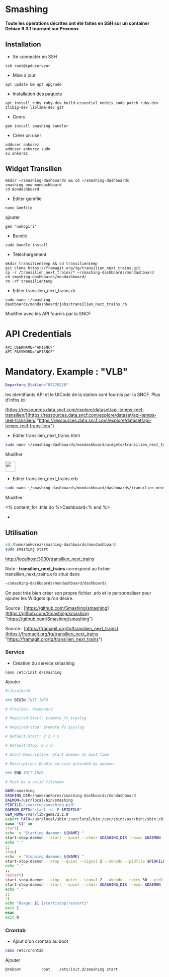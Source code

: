 # Smashing

**Toute les opérations décrites ont été faites en SSH sur un container Debian 9.3.1 tournant sur Proxmox**

## Installation

- Se connecter en SSH

```shell
ssh root@ipduserveur
```

- Mise à jour

```shell
apt update && apt upgrade
```

- Installation des paquets

```shell
apt install ruby ruby-dev build-essential nodejs sudo patch ruby-dev zlib1g-dev liblzma-dev git
```

- Gems

```shell
gem install smashing bundler
```

- Créer un user

```shell
adduser ankorez
adduser ankorez sudo
su ankorez
```

## Widget Transilien

```shell
mkdir ~/smashing-dashboards && cd ~/smashing-dashboards
smashing new mondashboard
cd mondashboard
```

- Editer gemfile

```shell
nano Gemfile
```

ajouter

```shell
gem 'nokogiri'
```

- Bundle

```shell
sudo bundle install
```

- Téléchargement

```shell
mkdir transilientemp && cd transilientemp
git clone https://framagit.org/tg/transilien_next_trains.git
cp -r /transilien_next_trains/* ~/smashing-dashboards/mondashboard
cd smashing-dashboards/mondashboard/
rm -rf transilientemp
```

- Editer transilien_next_trains.rb

```shell
sudo nano ~/smashing-dashboards/mondashboard/jobs/transilien_next_trains.rb
```

Modifier avec les API fournis par la SNCF

# API Credentials

```shell
API_USERNAME="APISNCF"
API_PASSWORD="APISNCF"
```

# Mandatory. Example : "VLB"

```bash
Departure_Station="87276220"
```

les identifiants API et le UICode de la station sont fournis par la SNCF. Plus d'infos ici:

[https://ressources.data.sncf.com/explore/dataset/api-temps-reel-transilien/](https://ressources.data.sncf.com/explore/dataset/api-temps-reel-transilien/ "https://ressources.data.sncf.com/explore/dataset/api-temps-reel-transilien/")

- Editer transilien_next_trains.html

```bash
sudo nano ~/smashing-dashboards/mondashboard/widgets/transilien_next_trains/transilien_next_trains.html
```

Modifier

<img class="logo-line" src="/assets/transilien_next_trains/Logo_RER_D.svg" height="32" width="32">

- Editer transilien_next_trains.erb

```bash
sudo nano ~/smashing-dashboards/mondashboard/dashboards/transilien_next_trains.erb
```

Modifier

<script type='text/javascript'>
$(function() {
  // For 1920x1080
  Dashing.widget_base_dimensions = [370, 340]
  Dashing.numColumns = 5
});
</script>

<% content_for :title do %>Dashboard<% end %>

<div class="gridster">
  <ul>
    <li data-row="1" data-col="1" data-sizex="2" data-sizey="1">
       <div data-id="transilien_next_trains" data-view="TransilienNextTrains"  data-unordered="true" data-title="VILLIERS LE BEL GONESSE ARNOUVILLE" data-moreinfo="(R)eal Time - (T)imeTable" style="background-color: #0C5DA5">
       </div>
       <i class="fa fa-subway icon-background-transilien"></i>
    </li>
  </ul>
</div>

## Utilisation

```bash
cd /home/ankorez/smashing-dashboards/mondashboard
sudo smashing start
```

[http://localhost:3030/transilien_next_trains](http://localhost:3030/transilien_next_trains "http://localhost:3030/transilien_next_trains")

Note : **transilien_next_trains** correspond au fichier transilien_next_trains.erb situé dans

```bash
~/smashing-dashboards/mondashboard/dashboards
```

On peut très bien créer son propre fichier .erb et le personnaliser pour ajouter les Widgets qu'on désire.

Source : [https://github.com/Smashing/smashing](https://github.com/Smashing/smashing "https://github.com/Smashing/smashing")

Source : [https://framagit.org/tg/transilien_next_trains](https://framagit.org/tg/transilien_next_trains "https://framagit.org/tg/transilien_next_trains")

### Service

- Création du service smashing

```
nano /etc/init.d/smashing
```

Ajouter

```bash
#!/bin/bash

### BEGIN INIT INFO

# Provides: dashboard

# Required-Start: $remote_fs $syslog

# Required-Stop: $remote_fs $syslog

# Default-Start: 2 3 4 5

# Default-Stop: 0 1 6

# Short-Description: Start daemon at boot time

# Description: Enable service provided by daemon.

### END INIT INFO

# Must be a valid filename

NAME=smashing
DASHING_DIR=/home/ankorez/smashing-dashboards/mondashboard
DAEMON=/usr/local/bin/smashing
PIDFILE="/var/run/smashing.pid"
DAEMON_OPTS="start -d -P $PIDFILE"
GEM_HOME=/var/lib/gems/2.1.0
export PATH=/usr/local/sbin:/usr/local/bin:/usr/sbin:/usr/bin:/sbin:/bin:/usr/games
case "$1" in
start)
echo -n "Starting daemon: ${NAME} "
start-stop-daemon --start --quiet --chdir $DASHING_DIR --exec $DAEMON -- $DAEMON_OPTS
echo "."
;;
stop)
echo -n "Stopping daemon: ${NAME} "
start-stop-daemon --stop --quiet --signal 2 --oknodo --pidfile $PIDFILE
echo "."
;;
restart)
start-stop-daemon --stop --quiet --signal 2 --oknodo --retry 30 --pidfile $PIDFILE
start-stop-daemon --start --quiet --chdir $DASHING_DIR --exec $DAEMON -- $DAEMON_OPTS
echo "."
;;
*)
echo "Usage: $1 {start|stop|restart}"
exit 1
esac
exit 0
```

### Crontab

- Ajout d'un crontab au boot

```bash
nano /etc/crontab
```

Ajouter

```
@reboot         root    /etc/init.d/smashing start
```
